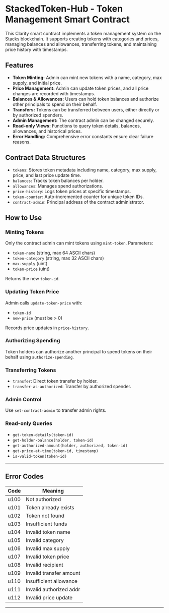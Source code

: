 

# StackedToken-Hub - Token Management Smart Contract

This Clarity smart contract implements a token management system on the Stacks blockchain. It supports creating tokens with categories and prices, managing balances and allowances, transferring tokens, and maintaining price history with timestamps.

## Features

* **Token Minting:** Admin can mint new tokens with a name, category, max supply, and initial price.
* **Price Management:** Admin can update token prices, and all price changes are recorded with timestamps.
* **Balances & Allowances:** Users can hold token balances and authorize other principals to spend on their behalf.
* **Transfers:** Tokens can be transferred between users, either directly or by authorized spenders.
* **Admin Management:** The contract admin can be changed securely.
* **Read-only Views:** Functions to query token details, balances, allowances, and historical prices.
* **Error Handling:** Comprehensive error constants ensure clear failure reasons.

## Contract Data Structures

* `tokens`: Stores token metadata including name, category, max supply, price, and last price update time.
* `balances`: Tracks token balances per holder.
* `allowances`: Manages spend authorizations.
* `price-history`: Logs token prices at specific timestamps.
* `token-counter`: Auto-incremented counter for unique token IDs.
* `contract-admin`: Principal address of the contract administrator.

## How to Use

### Minting Tokens

Only the contract admin can mint tokens using `mint-token`. Parameters:

* `token-name` (string, max 64 ASCII chars)
* `token-category` (string, max 32 ASCII chars)
* `max-supply` (uint)
* `token-price` (uint)

Returns the new `token-id`.

### Updating Token Price

Admin calls `update-token-price` with:

* `token-id`
* `new-price` (must be > 0)

Records price updates in `price-history`.

### Authorizing Spending

Token holders can authorize another principal to spend tokens on their behalf using `authorize-spending`.

### Transferring Tokens

* `transfer`: Direct token transfer by holder.
* `transfer-as-authorized`: Transfer by authorized spender.

### Admin Control

Use `set-contract-admin` to transfer admin rights.

### Read-only Queries

* `get-token-details(token-id)`
* `get-holder-balance(holder, token-id)`
* `get-authorized-amount(holder, authorized, token-id)`
* `get-price-at-time(token-id, timestamp)`
* `is-valid-token(token-id)`

---

## Error Codes

| Code | Meaning                 |
| ---- | ----------------------- |
| u100 | Not authorized          |
| u101 | Token already exists    |
| u102 | Token not found         |
| u103 | Insufficient funds      |
| u104 | Invalid token name      |
| u105 | Invalid category        |
| u106 | Invalid max supply      |
| u107 | Invalid token price     |
| u108 | Invalid recipient       |
| u109 | Invalid transfer amount |
| u110 | Insufficient allowance  |
| u111 | Invalid authorized addr |
| u112 | Invalid price update    |

---
